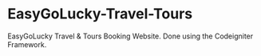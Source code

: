 # EasyGoLucky-Travel-Tours
EasyGoLucky Travel &amp; Tours Booking Website. Done using the Codeigniter Framework.
